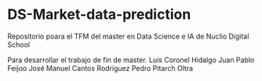 # DS-Market-data-prediction
Repositorio poara el TFM del master en Data Science e IA de Nuclio Digital School

Para desarrollar el trabajo de fin de master.
Luis Coronel Hidalgo
Juan Pablo Feijoo
José Manuel Cantos Rodriguez
Pedro Pitarch Oltra
